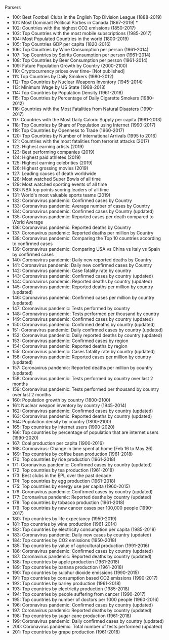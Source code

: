 Parsers

- 100: Best Football Clubs in the English Top Division League (1888-2019)
- 101: Most Dominant Political Parties in Canada (1867-2019) *
- 102: Countries with the highest CO2 emissions (1850-2017)
- 103: Top Countries with the most mobile subscriptions (1985-2017)
- 104: Most Populated Countries in the world (1800-2019)
- 105: Top Countries GDP per capita (1820-2016)
- 106: Top Countries by Wine Consumption per person (1961-2014)
- 107: Top Countries by Spirits Consumption per person (1961-2014)
- 108: Top Countries by Beer Consumption per person (1961-2014)
- 109: Future Population Growth by Country (2000-2100)
- 110: Cryptocurrency prices over time- [Not published]
- 111: Top Countries by Daily Smokers (1980-2012)
- 112: Top Countries by Nuclear Weapons Inventory (1945-2014)
- 113: Minimum Wage by US State (1968-2018)
- 114: Top Countries by Population Density (1961-2018)
- 115: Top Countries by Percentage of Daily Cigarette Smokers (1980-2012)
- 116: Countries with the Most Fatalities from Natural Disasters (1990-2017)
- 117: Countries with the Most Daily Caloric Supply per capita (1991-2013)
- 118: Top Countries by Share of Population using Internet (1990-2017)
- 119: Top Countries by Openness to Trade (1960-2017)
- 120: Top Countries by Number of International Arrivals (1995 to 2016)
- 121: Countries with the most fatalities from terrorist attacks (2017)
- 122: Highest earning artists (2019)
- 123: Best performing companies (2019)
- 124: Highest paid athletes (2019)
- 125: Highest earning celebrities (2019)
- 126: Highest grossing movies (2019)
- 127: Leading causes of death worldwide
- 128: Most watched Super Bowls of all time
- 129: Most watched sporting events of all time
- 130: NBA top points scoring leaders of all time
- 131: World's most valuable sports teams (2019)
- 132: Coronavirus pandemic: Confirmed cases by Country
- 133: Coronavirus pandemic: Average number of cases by Country
- 134: Coronavirus pandemic: Confirmed cases by Country (updated)
- 135: Coronavirus pandemic: Reported cases per death compared to World Average
- 136: Coronavirus pandemic: Reported deaths by Country
- 137: Coronavirus pandemic: Reported deaths per million by Country
- 138: Coronavirus pandemic: Comparing the Top 10 countries according to confirmed cases
- 139: Coronavirus pandemic: Comparing USA vs China vs Italy vs Spain by confirmed cases
- 140: Coronavirus pandemic: Daily new reported deaths by Country
- 141: Coronavirus pandemic: Daily new confirmed cases by Country
- 142: Coronavirus pandemic: Case fatality rate by country
- 143: Coronavirus pandemic: Confirmed cases by country (updated)
- 144: Coronavirus pandemic: Reported deaths by country (updated)
- 145: Coronavirus pandemic: Reported deaths per million by country (updated)
- 146: Coronavirus pandemic: Confirmed cases per million by country (updated)
- 147: Coronavirus pandemic: Tests performed by country
- 148: Coronavirus pandemic: Tests performed per thousand by country
- 149: Coronavirus pandemic: Confirmed cases by country (updated)
- 150: Coronavirus pandemic: Confirmed deaths by country (updated)
- 151: Coronavirus pandemic: Daily confirmed cases by country (updated)
- 152: Coronavirus pandemic: Daily reported deaths by country (updated)
- 153: Coronavirus pandemic: Confirmed cases by region
- 154: Coronavirus pandemic: Reported deaths by region
- 155: Coronavirus pandemic: Cases fatality rate by country (updated)
- 156: Coronavirus pandemic: Reported cases per million by country (updated)
- 157: Coronavirus pandemic: Reported deaths per million by country (updated)
- 158: Coronavirus pandemic: Tests performed by country over last 2 months
- 159: Coronavirus pandemic: Tests performed per thousand by country over last 2 months
- 160: Population growth by country (1800-2100)
- 161: Nuclear weapon inventory by country (1945-2014)
- 162: Coronavirus pandemic: Confirmed cases by country (updated)
- 163: Coronavirus pandemic: Reported deaths by country (updated)
- 164: Population density by country (1800-2100)
- 165: Top countries by internet users (1990-2020)
- 166: Top countries by percentage of population that are internet users (1990-2020)
- 167: Coal production per capita (1900-2016)
- 168: Coronavirus: Change in time spent at home (Feb 16 to May 26)
- 169: Top countries by coffee bean production (1961-2018)
- 170: Top countries by rice production (1961-2018)
- 171: Coronavirus pandemic: Confirmed cases by country (updated)
- 172: Top countries by tea production (1961-2018)
- 173: Best clubs in the EPL over the past decade
- 174: Top countries by egg production (1961-2018)
- 175: Top countries by energy use per capita (1960-2015)
- 176: Coronavirus pandemic: Confirmed cases by country (updated)
- 177: Coronavirus pandemic: Reported deaths by country (updated)
- 178: Top countries by tobacco production (1961-2018)
- 179: Top countries by new cancer cases per 100,000 people (1990-2017)
- 180: Top countries by life expectancy (1950-2019)
- 181: Top countries by wine production (1961-2014)
- 182: Top countries by electricity consumption per capita (1985-2018)
- 183: Coronavirus pandemic: Daily new cases by country (updated)
- 184: Top countries by CO2 emissions (1950-2018)
- 185: Top countries by value of agricultural production (1991-2016)
- 186: Coronavirus pandemic: Confirmed cases by country (updated)
- 187: Coronavirus pandemic: Reported deaths by country (updated)
- 188: Top countries by apple production (1961-2018)
- 189: Top countries by banana production (1961-2018)
- 190: Top countries by sulphur dioxide emissions (1990-2015)
- 191: Top countries by consumption based CO2 emissions (1990-2017)
- 192: Top countries by barley production (1961-2018)
- 193: Top countries by electricity production (1985-2018)
- 194: Top countries by people suffering from cancer (1990-2017)
- 195: Top countries by number of doctors per 1000 people (1960-2016)
- 196: Coronavirus pandemic: Confirmed cases by country (updated)
- 197: Coronavirus pandemic: Reported deaths by country (updated)
- 198: Top countries by sugar cane production (1961-2018)
- 199: Coronavirus pandemic: Daily confirmed cases by country (updated)
- 200: Coronavirus pandemic: Total number of tests performed (updated)
- 201: Top countries by grape production (1961-2018)
